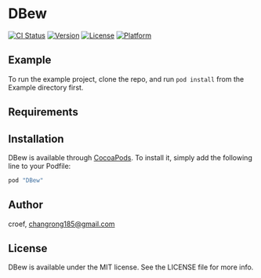 # DBew

[![CI Status](http://img.shields.io/travis/croef/DBew.svg?style=flat)](https://travis-ci.org/croef/DBew)
[![Version](https://img.shields.io/cocoapods/v/DBew.svg?style=flat)](http://cocoapods.org/pods/DBew)
[![License](https://img.shields.io/cocoapods/l/DBew.svg?style=flat)](http://cocoapods.org/pods/DBew)
[![Platform](https://img.shields.io/cocoapods/p/DBew.svg?style=flat)](http://cocoapods.org/pods/DBew)

## Example

To run the example project, clone the repo, and run `pod install` from the Example directory first.

## Requirements

## Installation

DBew is available through [CocoaPods](http://cocoapods.org). To install
it, simply add the following line to your Podfile:

```ruby
pod "DBew"
```

## Author

croef, changrong185@gmail.com

## License

DBew is available under the MIT license. See the LICENSE file for more info.
